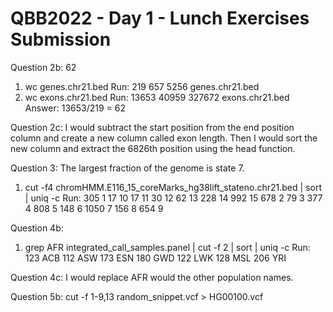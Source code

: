 # QBB2022 - Day 1 - Lunch Exercises Submission

 Question 2b: 62
 1. wc genes.chr21.bed 
 Run: 219     657    5256 genes.chr21.bed
 2. wc exons.chr21.bed
 Run: 13653   40959  327672 exons.chr21.bed
 Answer: 13653/219 = 62
 
 Question 2c: I would subtract the start position from the end position column and create a new column called exon length. Then I would sort the new column and extract the 6826th position using the head function.
 
 Question 3: The largest fraction of the genome is state 7.
 1. cut -f4 chromHMM.E116_15_coreMarks_hg38lift_stateno.chr21.bed | sort | uniq -c
 Run: 
 305 1
  17 10
  17 11
  30 12
  62 13
 228 14
 992 15
 678 2
  79 3
 377 4
 808 5
 148 6
1050 7
 156 8
 654 9
 
 Question 4b:
 1. grep AFR integrated_call_samples.panel | cut -f 2 | sort | uniq -c
 Run: 
   123 ACB
   112 ASW
   173 ESN
   180 GWD
   122 LWK
   128 MSL
   206 YRI
   
Question 4c: I would replace AFR would the other population names.

Question 5b: cut -f 1-9,13 random_snippet.vcf > HG00100.vcf


   
  
   
  
 